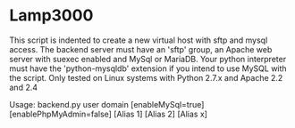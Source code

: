 Lamp3000
========

This script is indented to create a new virtual host with sftp and mysql access.
The backend server must have an 'sftp' group, an Apache web server with suexec enabled and MySql or MariaDB.
Your python interpreter must have the 'python-mysqldb' extension if you intend to use MySQL with the script.
Only tested on Linux systems with Python 2.7.x and Apache 2.2 and 2.4

Usage: backend.py user domain [enableMySql=true] [enablePhpMyAdmin=false] [Alias 1] [Alias 2] [Alias x]

